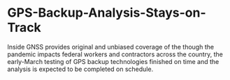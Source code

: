 # GPS-Backup-Analysis-Stays-on-Track
Inside GNSS provides original and unbiased coverage of the though the pandemic impacts federal workers and contractors across the country, the early-March testing of GPS backup technologies finished on time and the analysis is expected to be completed on schedule.
